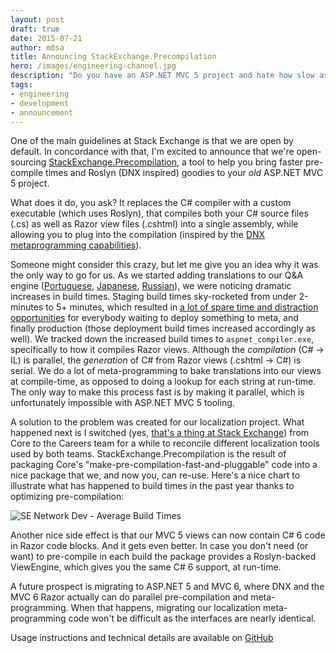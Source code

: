 ```yaml
---
layout: post
draft: true
date: 2015-07-21
author: m0sa
title: Announcing StackExchange.Precompilation
hero: /images/engineering-channel.jpg
description: "Do you have an ASP.NET MVC 5 project and hate how slow aspnet_compiler.exe is? Do you feel you're missing out on all the meta-programming goodies DNX brings to the table? We have a solution for you. Enter StackExchange.Precompilation."
tags:
- engineering
- development
- announcement
---
```


One of the main guidelines at Stack Exchange is that we are open by default. In concordance with that, I'm excited to announce that we're open-sourcing [StackExchange.Precompilation](https://github.com/stackexchange/stackexchange.precompilation), a tool to help you bring faster pre-compile times and Roslyn (DNX inspired) goodies to your _old_ ASP.NET MVC 5 project.

What does it do, you ask? It replaces the C# compiler with a custom executable (which uses Roslyn), that compiles both your C# source files (.cs) as well as Razor view files (.cshtml) into a single assembly, while allowing you to plug into the compilation (inspired by the [DNX metaprogramming capabilities](https://github.com/aspnet/dnx/tree/36369137b00f8c77a67db7afb4338082c6323896/samples/HelloWorld/compiler/preprocess)).

Someone might consider this crazy, but let me give you an idea why it was the only way to go for us. As we started adding translations to our Q&A engine ([Portuguese](http://blog.stackexchange.com/2014/01/ola-mundo-announcing-stack-overflow-in-portuguese/), [Japanese](http://blog.stackexchange.com/2014/12/stack-overflow-in-japanese/), [Russian](http://blog.stackexchange.com/2015/06/welcome-nicolas-chabanovsky-and-stack-overflow-in-russian/)), we were noticing dramatic increases in build times. Staging build times sky-rocketed from under 2-minutes to 5+ minutes, which resulted in [a lot of spare time and distraction opportunities](https://xkcd.com/303/) for everybody waiting to deploy something to meta, and finally production (those deployment build times increased accordingly as well). We tracked down the increased build times to `aspnet_compiler.exe`, specifically to how it compiles Razor views. Although the _compilation_ (C# -> IL) is parallel, the _generation_ of C# from Razor views (.cshtml -> C#) is serial. We do a lot of meta-programming to bake translations into our views at compile-time, as opposed to doing a lookup for each string at run-time. The only way to make this process fast is by making it parallel, which is unfortunately impossible with ASP.NET MVC 5 tooling.

A solution to the problem was created for our localization project. What happened next is I switched (yes, [that's a thing at Stack Exchange](http://blog.stackexchange.com/2015/07/going-from-mobile-back-to-the-web/)) from Core to the Careers team for a while to reconcile different localization tools used by both teams. StackExchange.Precompilation is the result of packaging Core's "make-pre-compilation-fast-and-pluggable" code into a nice package that we, and now you, can re-use. Here's a nice chart to illustrate what has happened to  build times in the past year thanks to optimizing pre-compilation:

![SE Network Dev - Average Build Times](http://i.stack.imgur.com/z6Yzx.png)

Another nice side effect is that our MVC 5 views can now contain C# 6 code in Razor code blocks. And it gets even better. In case you don't need (or want) to pre-compile in each build the package provides a Roslyn-backed ViewEngine, which gives you the same C# 6 support, at run-time.

A future prospect is migrating to ASP.NET 5 and MVC 6, where DNX and the MVC 6 Razor actually can do parallel pre-compilation and meta-programming. When that happens, migrating our localization meta-programming code won't be difficult as the interfaces are nearly identical.

Usage instructions and technical details are available on [GitHub](https://github.com/stackexchange/stackexchange.precompilation)
